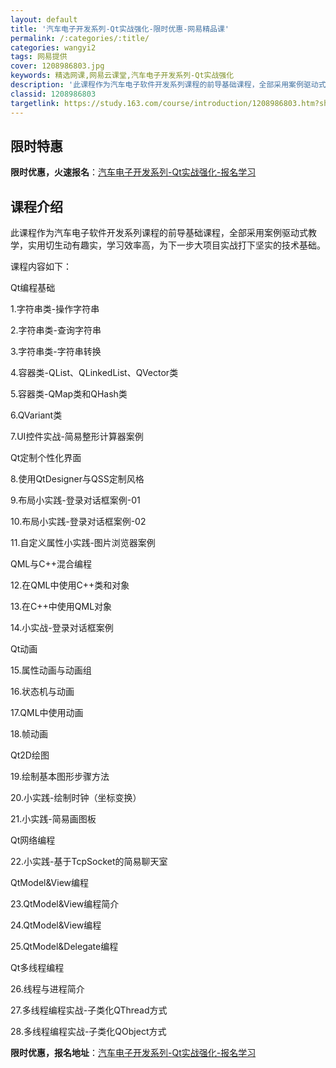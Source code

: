 ```yaml
---
layout: default
title: '汽车电子开发系列-Qt实战强化-限时优惠-网易精品课'
permalink: /:categories/:title/
categories: wangyi2
tags: 网易提供
cover: 1208986803.jpg
keywords: 精选网课,网易云课堂,汽车电子开发系列-Qt实战强化
description: '此课程作为汽车电子软件开发系列课程的前导基础课程，全部采用案例驱动式教学，实用切生动有趣实，学习效率高，为下一步大项目实'
classid: 1208986803
targetlink: https://study.163.com/course/introduction/1208986803.htm?share=1&shareId=1025206652&utm_campaign=share&utm_medium=iphoneShare&utm_source=&utm_u=1025206652
---
```


## 限时特惠

**限时优惠，火速报名**：[汽车电子开发系列-Qt实战强化-报名学习](https://study.163.com/course/introduction/1208986803.htm?share=1&shareId=1025206652&utm_campaign=share&utm_medium=iphoneShare&utm_source=&utm_u=1025206652)

## 课程介绍

此课程作为汽车电子软件开发系列课程的前导基础课程，全部采用案例驱动式教学，实用切生动有趣实，学习效率高，为下一步大项目实战打下坚实的技术基础。

课程内容如下：

Qt编程基础

1.字符串类-操作字符串

2.字符串类-查询字符串

3.字符串类-字符串转换

4.容器类-QList、QLinkedList、QVector类

5.容器类-QMap类和QHash类

6.QVariant类

7.UI控件实战-简易整形计算器案例

Qt定制个性化界面

8.使用QtDesigner与QSS定制风格

9.布局小实践-登录对话框案例-01

10.布局小实践-登录对话框案例-02

11.自定义属性小实践-图片浏览器案例

QML与C++混合编程

12.在QML中使用C++类和对象

13.在C++中使用QML对象

14.小实战-登录对话框案例

Qt动画

15.属性动画与动画组

16.状态机与动画

17.QML中使用动画

18.帧动画

Qt2D绘图

19.绘制基本图形步骤方法

20.小实践-绘制时钟（坐标变换）

21.小实践-简易画图板

Qt网络编程

22.小实践-基于TcpSocket的简易聊天室

QtModel&View编程

23.QtModel&View编程简介

24.QtModel&View编程

25.QtModel&Delegate编程

Qt多线程编程

26.线程与进程简介

27.多线程编程实战-子类化QThread方式

28.多线程编程实战-子类化QObject方式

**限时优惠，报名地址**：[汽车电子开发系列-Qt实战强化-报名学习](https://study.163.com/course/introduction/1208986803.htm?share=1&shareId=1025206652&utm_campaign=share&utm_medium=iphoneShare&utm_source=&utm_u=1025206652)

